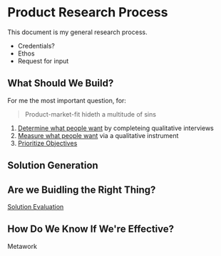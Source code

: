 # Product Research Process
This document is my general research process. 
+ Credentials?
+ Ethos
+ Request for input
## What Should We Build?
For me the most important question, for:
> Product-market-fit hideth a multitude of sins
1. [Determine what people want](https://github.com/charlesrogers/product_research/blob/master/qualitative_research/discover_objectives.md) by completeing qualitative interviews
2. [Measure what people want](https://github.com/charlesrogers/product_research/blob/master/quantitative_research/survey_creation.md) via a qualitative instrument
3. [Prioritize Objectives](https://github.com/charlesrogers/product_research/blob/master/product_prioritization.md)

## Solution Generation

## Are we Buidling the Right Thing?
[Solution Evaluation](https://github.com/charlesrogers/product_research/blob/master/evaluative_research.md)
## How Do We Know If We're Effective?
Metawork
